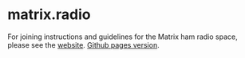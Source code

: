 # matrix.radio

For joining instructions and guidelines for the Matrix ham radio space, please see the [website](https://m0aws.co.uk/matrix). [Github pages version](https://alexjj.github.io/matrix.radio/).

